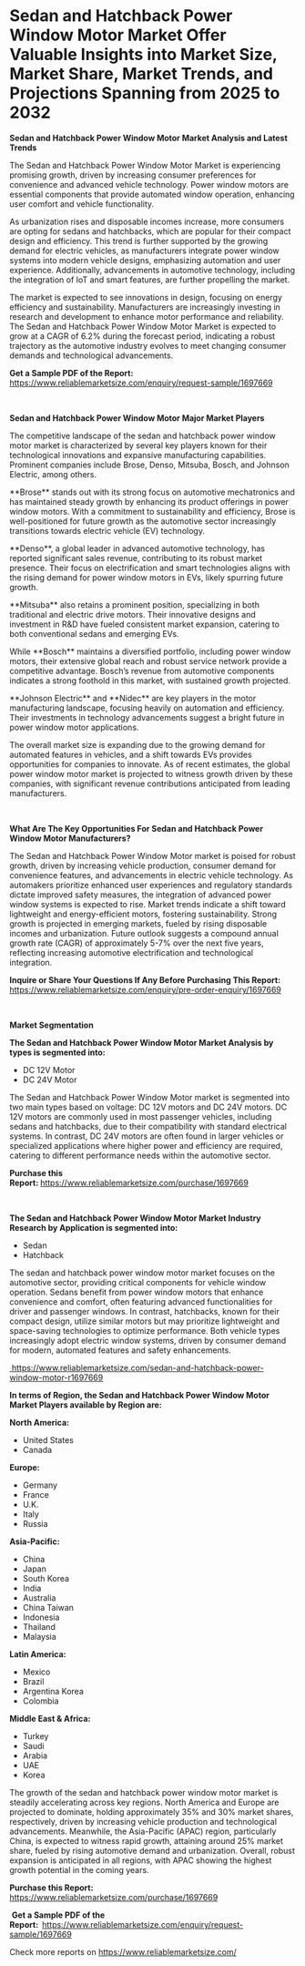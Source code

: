 <p><h1>Sedan and Hatchback Power Window Motor Market Offer Valuable Insights into Market Size, Market Share, Market Trends, and Projections Spanning from 2025 to 2032</h1></p><p><strong>Sedan and Hatchback Power Window Motor Market Analysis and Latest Trends</strong></p>
<p><p>The Sedan and Hatchback Power Window Motor Market is experiencing promising growth, driven by increasing consumer preferences for convenience and advanced vehicle technology. Power window motors are essential components that provide automated window operation, enhancing user comfort and vehicle functionality. </p><p>As urbanization rises and disposable incomes increase, more consumers are opting for sedans and hatchbacks, which are popular for their compact design and efficiency. This trend is further supported by the growing demand for electric vehicles, as manufacturers integrate power window systems into modern vehicle designs, emphasizing automation and user experience. Additionally, advancements in automotive technology, including the integration of IoT and smart features, are further propelling the market.</p><p>The market is expected to see innovations in design, focusing on energy efficiency and sustainability. Manufacturers are increasingly investing in research and development to enhance motor performance and reliability. The Sedan and Hatchback Power Window Motor Market is expected to grow at a CAGR of 6.2% during the forecast period, indicating a robust trajectory as the automotive industry evolves to meet changing consumer demands and technological advancements.</p></p>
<p><strong>Get a Sample PDF of the Report:&nbsp;</strong> <a href="https://www.reliablemarketsize.com/enquiry/request-sample/1697669?utm_campaign=3029&utm_medium=2&utm_source=Github&utm_content=ia&utm_term=24032025&utm_id=sedan-and-hatchback-power-window-motor">https://www.reliablemarketsize.com/enquiry/request-sample/1697669</a></p>
<p>&nbsp;</p>
<p><strong>Sedan and Hatchback Power Window Motor Major Market Players</strong></p>
<p><p>The competitive landscape of the sedan and hatchback power window motor market is characterized by several key players known for their technological innovations and expansive manufacturing capabilities. Prominent companies include Brose, Denso, Mitsuba, Bosch, and Johnson Electric, among others.</p><p>**Brose** stands out with its strong focus on automotive mechatronics and has maintained steady growth by enhancing its product offerings in power window motors. With a commitment to sustainability and efficiency, Brose is well-positioned for future growth as the automotive sector increasingly transitions towards electric vehicle (EV) technology.</p><p>**Denso**, a global leader in advanced automotive technology, has reported significant sales revenue, contributing to its robust market presence. Their focus on electrification and smart technologies aligns with the rising demand for power window motors in EVs, likely spurring future growth.</p><p>**Mitsuba** also retains a prominent position, specializing in both traditional and electric drive motors. Their innovative designs and investment in R&D have fueled consistent market expansion, catering to both conventional sedans and emerging EVs.</p><p>While **Bosch** maintains a diversified portfolio, including power window motors, their extensive global reach and robust service network provide a competitive advantage. Bosch’s revenue from automotive components indicates a strong foothold in this market, with sustained growth projected.</p><p>**Johnson Electric** and **Nidec** are key players in the motor manufacturing landscape, focusing heavily on automation and efficiency. Their investments in technology advancements suggest a bright future in power window motor applications.</p><p>The overall market size is expanding due to the growing demand for automated features in vehicles, and a shift towards EVs provides opportunities for companies to innovate. As of recent estimates, the global power window motor market is projected to witness growth driven by these companies, with significant revenue contributions anticipated from leading manufacturers.</p></p>
<p>&nbsp;</p>
<p><strong>What Are The Key Opportunities For Sedan and Hatchback Power Window Motor Manufacturers?</strong></p>
<p><p>The Sedan and Hatchback Power Window Motor market is poised for robust growth, driven by increasing vehicle production, consumer demand for convenience features, and advancements in electric vehicle technology. As automakers prioritize enhanced user experiences and regulatory standards dictate improved safety measures, the integration of advanced power window systems is expected to rise. Market trends indicate a shift toward lightweight and energy-efficient motors, fostering sustainability. Strong growth is projected in emerging markets, fueled by rising disposable incomes and urbanization. Future outlook suggests a compound annual growth rate (CAGR) of approximately 5-7% over the next five years, reflecting increasing automotive electrification and technological integration.</p></p>
<p><strong>Inquire or Share Your Questions If Any Before Purchasing This Report:</strong> <a href="https://www.reliablemarketsize.com/enquiry/pre-order-enquiry/1697669?utm_campaign=3029&utm_medium=2&utm_source=Github&utm_content=ia&utm_term=24032025&utm_id=sedan-and-hatchback-power-window-motor">https://www.reliablemarketsize.com/enquiry/pre-order-enquiry/1697669</a></p>
<p>&nbsp;</p>
<p><strong>Market Segmentation</strong></p>
<p><strong>The Sedan and Hatchback Power Window Motor Market Analysis by types is segmented into:</strong></p>
<p><ul><li>DC 12V Motor</li><li>DC 24V Motor</li></ul></p>
<p><p>The Sedan and Hatchback Power Window Motor market is segmented into two main types based on voltage: DC 12V motors and DC 24V motors. DC 12V motors are commonly used in most passenger vehicles, including sedans and hatchbacks, due to their compatibility with standard electrical systems. In contrast, DC 24V motors are often found in larger vehicles or specialized applications where higher power and efficiency are required, catering to different performance needs within the automotive sector.</p></p>
<p><strong>Purchase this Report:&nbsp;</strong><a href="https://www.reliablemarketsize.com/purchase/1697669?utm_campaign=3029&utm_medium=2&utm_source=Github&utm_content=ia&utm_term=24032025&utm_id=sedan-and-hatchback-power-window-motor">https://www.reliablemarketsize.com/purchase/1697669</a></p>
<p>&nbsp;</p>
<p><strong>The Sedan and Hatchback Power Window Motor Market Industry Research by Application is segmented into:</strong></p>
<p><ul><li>Sedan</li><li>Hatchback</li></ul></p>
<p><p>The sedan and hatchback power window motor market focuses on the automotive sector, providing critical components for vehicle window operation. Sedans benefit from power window motors that enhance convenience and comfort, often featuring advanced functionalities for driver and passenger windows. In contrast, hatchbacks, known for their compact design, utilize similar motors but may prioritize lightweight and space-saving technologies to optimize performance. Both vehicle types increasingly adopt electric window systems, driven by consumer demand for modern, automated features and safety enhancements.</p></p>
<p><a href="https://www.reliablemarketsize.com/sedan-and-hatchback-power-window-motor-r1697669?utm_campaign=3029&utm_medium=2&utm_source=Github&utm_content=ia&utm_term=24032025&utm_id=sedan-and-hatchback-power-window-motor">&nbsp;https://www.reliablemarketsize.com/sedan-and-hatchback-power-window-motor-r1697669</a></p>
<p><strong>In terms of Region, the Sedan and Hatchback Power Window Motor Market Players available by Region are:</strong></p>
<p>
    <p> <strong> North America: </strong>
        <ul>
            <li>United States</li>
            <li>Canada</li>
        </ul>
        </p> 
    <p> <strong> Europe: </strong>
        <ul>
            <li>Germany</li>
            <li>France</li>
            <li>U.K.</li>
            <li>Italy</li>
            <li>Russia</li>
        </ul>
        </p> 
    <p> <strong> Asia-Pacific: </strong>
        <ul>
            <li>China</li>
            <li>Japan</li>
            <li>South Korea</li>
            <li>India</li>
            <li>Australia</li>
            <li>China Taiwan</li>
            <li>Indonesia</li>
            <li>Thailand</li>
            <li>Malaysia</li>
        </ul>
        </p> 
    <p> <strong> Latin America: </strong>
        <ul>
            <li>Mexico</li>
            <li>Brazil</li>
            <li>Argentina Korea</li>
            <li>Colombia</li>
        </ul>
        </p> 
    <p> <strong> Middle East & Africa: </strong>
        <ul>
            <li>Turkey</li>
            <li>Saudi</li>
            <li>Arabia</li>
            <li>UAE</li>
            <li>Korea</li>
        </ul>
    </p>
    </p>
<p><p>The growth of the sedan and hatchback power window motor market is steadily accelerating across key regions. North America and Europe are projected to dominate, holding approximately 35% and 30% market shares, respectively, driven by increasing vehicle production and technological advancements. Meanwhile, the Asia-Pacific (APAC) region, particularly China, is expected to witness rapid growth, attaining around 25% market share, fueled by rising automotive demand and urbanization. Overall, robust expansion is anticipated in all regions, with APAC showing the highest growth potential in the coming years.</p></p>
<p><strong>Purchase this Report: </strong><a href="https://www.reliablemarketsize.com/purchase/1697669?utm_campaign=3029&utm_medium=2&utm_source=Github&utm_content=ia&utm_term=24032025&utm_id=sedan-and-hatchback-power-window-motor">https://www.reliablemarketsize.com/purchase/1697669</a></p>
<p>&nbsp;<strong>Get a Sample PDF of the Report:&nbsp;&nbsp;</strong><a href="https://www.reliablemarketsize.com/enquiry/request-sample/1697669?utm_campaign=3029&utm_medium=2&utm_source=Github&utm_content=ia&utm_term=24032025&utm_id=sedan-and-hatchback-power-window-motor">https://www.reliablemarketsize.com/enquiry/request-sample/1697669</a></p>
<p><strong></strong></p>
<p>Check more reports on <a href="https://www.reliablemarketsize.com/?utm_campaign=3029&utm_medium=2&utm_source=Github&utm_content=ia&utm_term=24032025&utm_id=sedan-and-hatchback-power-window-motor">https://www.reliablemarketsize.com/</a></p>